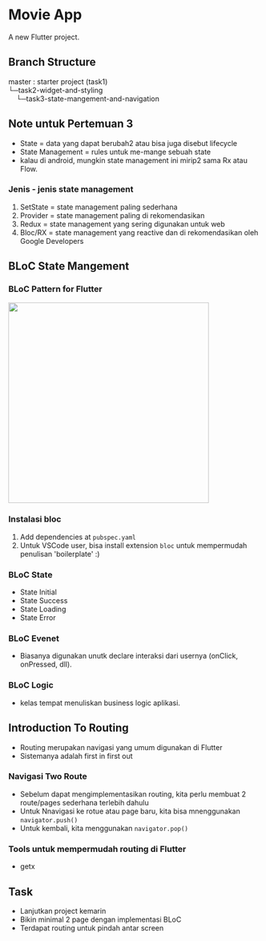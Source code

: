 # Movie App

A new Flutter project.

## Branch Structure

master : starter project (task1)\
└─task2-widget-and-styling <br>
&nbsp;&nbsp;&nbsp;&nbsp;└─task3-state-mangement-and-navigation

## Note untuk Pertemuan 3

- State = data yang dapat berubah2 atau bisa juga disebut lifecycle
- State Management = rules untuk me-mange sebuah state
- kalau di android, mungkin state management ini mirip2 sama Rx atau Flow.

### Jenis - jenis state management

1. SetState = state management paling sederhana
2. Provider = state management paling di rekomendasikan
3. Redux = state management yang sering digunakan untuk web
4. Bloc/RX = state management yang reactive dan di rekomendasikan oleh Google Developers


## BLoC State Mangement

### BLoC Pattern for Flutter

<img src="https://miro.medium.com/max/1044/1*MqYPYKdNBiID0mZ-zyE-mA.png" width=400>

### Instalasi bloc

1. Add dependencies at `pubspec.yaml`
2. Untuk VSCode user, bisa install extension `bloc` untuk mempermudah penulisan 'boilerplate' :)


### BLoC State

- State Initial
- State Success
- State Loading
- State Error


### BLoC Evenet

- Biasanya digunakan unutk declare interaksi dari usernya (onClick, onPressed, dll).


### BLoC Logic

- kelas tempat menuliskan business logic aplikasi.


## Introduction To Routing

- Routing merupakan navigasi yang umum digunakan di Flutter
- Sistemanya adalah first in first out

### Navigasi Two Route

- Sebelum dapat mengimplementasikan routing, kita perlu membuat 2 route/pages sederhana terlebih dahulu
- Untuk Nnavigasi ke rotue atau page baru, kita bisa mnenggunakan `navigator.push()`
- Untuk kembali, kita menggunakan `navigator.pop()`

### Tools untuk mempermudah routing di Flutter

 - getx 


 ## Task
 - Lanjutkan project kemarin
 - Bikin minimal 2 page dengan implementasi BLoC
 - Terdapat routing untuk pindah antar screen